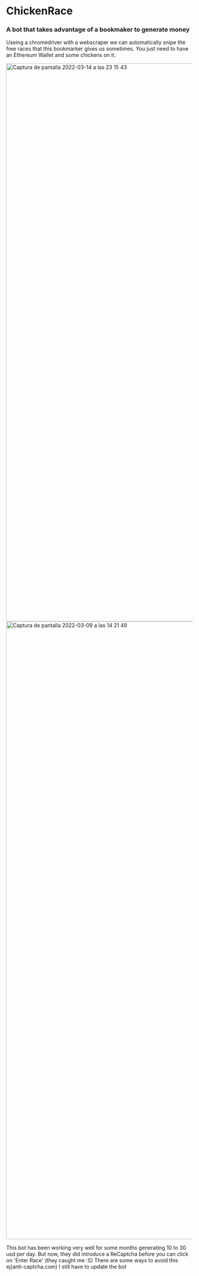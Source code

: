 # ChickenRace
### A bot that takes advantage of a bookmaker to generate money


Useing a chromedriver with a webscraper we can automatically snipe the free races that this bookmarker gives us sometimes. You just need to have an Ethereum Wallet and some chickens on it. 


<img width="1501" alt="Captura de pantalla 2022-03-14 a las 23 15 43" src="https://user-images.githubusercontent.com/90343007/183241769-425085aa-e851-4e9a-a7ee-b0be67ed91c8.png">


<img width="1662" alt="Captura de pantalla 2022-03-09 a las 14 21 49" src="https://user-images.githubusercontent.com/90343007/183241780-d36de9ae-d27e-4206-8813-2cfa67277d09.png">


This bot has been working very well for some months generating 10 to 30 usd per day. But now, they did introduce a ReCaptcha before you can click on 'Enter Race' (they caught me :S)
There are some ways to avoid this ej(anti-captcha.com) 
I still have to update the bot
